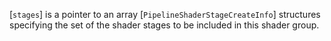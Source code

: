 [`stages`] is a pointer to an array
[`PipelineShaderStageCreateInfo`] structures specifying the set of
the shader stages to be included in this shader group.